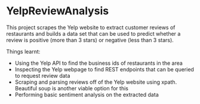 # YelpReviewAnalysis

This project scrapes the Yelp website to extract customer reviews of restaurants and builds a data set that can be used to predict whether a review is positive (more than 3 stars) or negative (less than 3 stars).

Things learnt:
- Using the Yelp API to find the business ids of restaurants in the area
- Inspecting the Yelp webpage to find REST endpoints that can be queried to request review data
- Scraping and parsing reviews off of the Yelp website using xpath. Beautiful soup is another viable option for this
- Performing basic sentiment analysis on the extracted data
